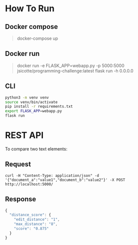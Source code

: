 # How To Run
## Docker compose
> docker-compose up
## Docker run
> docker run -e FLASK_APP=webapp.py -p 5000:5000 jsicotte/programming-challenge:latest flask run -h 0.0.0.0
## CLI

```bash
python3 -m venv venv
source venv/bin/activate
pip install -r requirements.txt
export FLASK_APP=webapp.py
flask run 
```
# REST API
To compare two text elements:
## Request
```baash
curl -H "Content-Type: application/json" -d '{"document_a":"value1","document_b":"value2"}' -X POST  http://localhost:5000/
```
## Response
```javascript
{
  "distance_score": {
    "edit_distance": "1",
    "max_distance": "8",
    "score": "0.875"
  }
}
```
